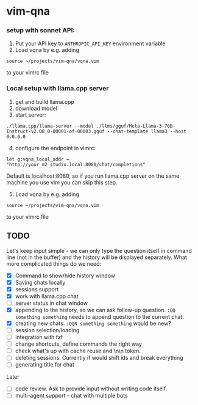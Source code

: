 # vim-qna

### setup with sonnet API:

1. Put your API key to ```ANTHROPIC_API_KEY``` environment variable
2. Load vqna by e.g. adding 

```
source ~/projects/vim-qna/vqna.vim
```

to your vimrc file


### Local setup with llama.cpp server

1. get and build llama.cpp
2. download model
3. start server: 

```
./llama.cpp/llama-server --model ./llms/gguf/Meta-Llama-3-70B-Instruct-v2.Q8_0-00001-of-00003.gguf --chat-template llama3 --host 0.0.0.0
```

4. configure the endpoint in vimrc:

```
let g:vqna_local_addr = "http://your_m2_studio.local:8080/chat/completions"
```

Default is localhost:8080, so if you run llama.cpp server on the same machine you use vim you can skip this step.

5. Load vqna by e.g. adding 

```
source ~/projects/vim-qna/vqna.vim
```

to your vimrc file


## TODO

Let's keep input simple - we can only type the question itself in command line (not in the buffer) and the history will be displayed separately. What more complicated things do we need:
- [x] Command to show/hide history window
- [x] Saving chats locally
- [x] sessions support
- [x] work with llama.cpp chat
- [ ] server status in chat window
- [x] appending to the history, so we can ask follow-up question. `:QQ something something` needs to append question to the current chat. 
- [x] creating new chats. `:QQN something something` would be new?
- [ ] session selection/loading
- [ ] integration with fzf
- [ ] change shortcuts, define commands the right way
- [ ] check what's up with cache reuse and \n\n token.
- [ ] deleting sessions. Currently if would shift ids and break everything
- [ ] generating title for chat

Later
- [ ] code review. Ask to provide input without writing code itself. 
- [ ] multi-agent support - chat with multiple bots
